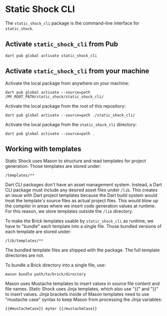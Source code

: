 # Static Shock CLI
The `static_shock_cli` package is the command-line interface for `static_shock`.

## Activate `static_shock_cli` from Pub

    dart pub global activate static_shock_cli

## Activate `static_shock_cli` from your machine
Activate the local package from anywhere on your machine:

    dart pub global activate --source=path /MY_ROOT_PATH/static_shock/static_shock_cli/

Activate the local package from the root of this repository:

    dart pub global activate --source=path ./static_shock_cli/

Activate the local package from the `static_shock_cli` directory:

    dart pub global activate --source=path .

## Working with templates
Static Shock uses Mason to structure and read templates for project generation. Those templates are 
stored under:

    /templates/**

Dart CLI packages don't have an asset management system. Instead, a Dart CLI package must include 
any desired asset files under `/lib`. This creates an issue with Dart project templates because the
Dart build system would treat the template's source files as actual project files. This would blow
up the compiler in areas where we insert code generation values at runtime. For this reason, we
store templates outside the `/lib` directory.

To make the Brick templates usable by `static_shock_cli` as runtime, we have to "bundle" each
template into a single file. Those bundled versions of each template are stored under:

    /lib/templates/**

The bundled template files are shipped with the package. The full template directories are not.

To bundle a Brick directory into a single file, use:

    mason bundle path/to/brick/directory

Mason uses Mustache templates to insert values in source file content and file names. Static Shock
uses Jinja templates, which also use "{{" and "}}" to insert values. Jinja brackets inside
of Mason templates need to use "mustache case" syntax to keep Mason from processing the Jinja
variables:

    {{#mustacheCase}} myVar {{/mustacheCase}}

